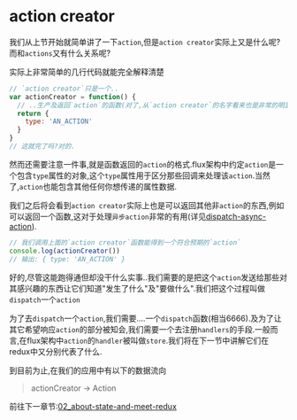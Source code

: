
# action creator

我们从上节开始就简单讲了一下`action`,但是`action creator`实际上又是什么呢?而和`actions`又有什么关系呢?

实际上非常简单的几行代码就能完全解释清楚

```js
// `action creator`只是一个..
var actionCreator = function() {
  // ..生产及返回`action`的函数(对了,从`action creator`的名字看来也是非常的明显)
  return {
    type: 'AN_ACTION'
  }
}
// 这就完了吗?对的.
```

然而还需要注意一件事,就是函数返回的`action`的格式.flux架构中约定`action`是一个包含`type`属性的对象,这个`type`属性用于区分那些回调来处理该`action`.当然了,`action`也能包含其他任何你想传递的属性数据.

我们之后将会看到`action creator`实际上也是可以返回其他非`action`的东西,例如可以返回一个函数,这对于处理`异步action`非常的有用(详见[dispatch-async-action]()).

```js
// 我们调用上面的`action creator`函数能得到一个符合预期的`action`
console.log(actionCreator())
// 输出: { type: 'AN_ACTION' }
```

好的,尽管这能跑得通但却没干什么实事..我们需要的是把这个`action`发送给那些对其感兴趣的东西让它们知道"发生了什么"及"要做什么".我们把这个过程叫做`dispatch`一个`action`

为了去`dispatch`一个`action`,我们需要....一个`dispatch`函数(相当6666).及为了让其它希望响应`action`的部分被知会,我们需要一个去注册`handlers`的手段.一般而言,在flux架构中`action`的`handler`被叫做`store`.我们将在下一节中讲解它们在redux中又分别代表了什么.

到目前为止,在我们的应用中有以下的数据流向
> actionCreator -> Action

前往下一章节:[02_about-state-and-meet-redux](https://github.com/funkyLover/article/blob/master/redux-tutorial/02_about-state-and-meet-redux.md)
